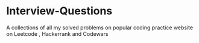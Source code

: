 # Interview-Questions
A collections of all my solved problems on popular coding practice website on Leetcode , Hackerrank and Codewars
